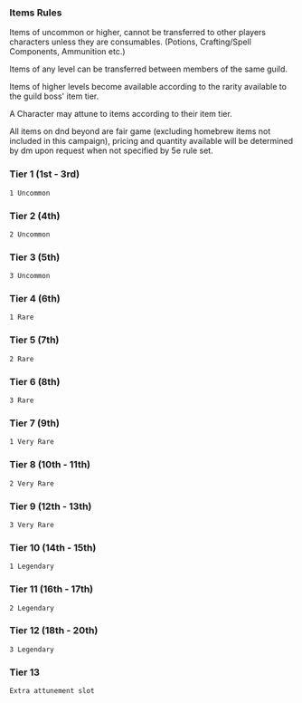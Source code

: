 ### Items Rules

Items of uncommon or higher, cannot be transferred to other players characters unless they are consumables. (Potions, Crafting/Spell Components, Ammunition etc.)

Items of any level can be transferred between members of the same guild.

Items of higher levels become available according to the rarity available to the guild boss' item tier.

A Character may attune to items according to their item tier.

All items on dnd beyond are fair game (excluding homebrew items not included in this campaign), pricing and quantity available will be determined by dm upon request when not specified by 5e rule set.

### Tier 1 (1st - 3rd)	
    1 Uncommon

### Tier 2 (4th)
    2 Uncommon

### Tier 3 (5th)        
    3 Uncommon

### Tier 4 (6th)        
    1 Rare 

### Tier 5 (7th)	    
    2 Rare

### Tier 6 (8th)	    
    3 Rare

### Tier 7 (9th)        
    1 Very Rare

### Tier  8 (10th - 11th)  
    2 Very Rare

### Tier   9 (12th - 13th) 
    3 Very Rare

### Tier 10 (14th - 15th)    
    1 Legendary

### Tier 11 (16th - 17th)  
    2 Legendary

### Tier 12 (18th - 20th)  
    3 Legendary

### Tier 13 
    Extra attunement slot